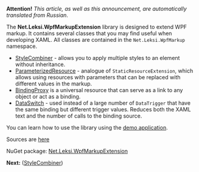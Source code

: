 **Attention!** _This article, as well as this announcement, are automatically translated from Russian_.

The **Net.Leksi.WpfMarkupExtension** library is designed to extend WPF markup. It contains several classes that you may find useful when developing XAML. All classes are contained in the `Net.Leksi.WpfMarkup` namespace.

* [StyleCombiner](StyleCombiner-en) - allows you to apply multiple styles to an element without inheritance.
* [ParameterizedResource](ParameterizedResource-en) - analogue of `StaticResourceExtension`, which allows using resources with parameters that can be replaced with different values in the markup.
* [BindingProxy](BindingProxy-en) is a universal resource that can serve as a link to any object or act as a binding.
* [DataSwitch](DataSwitch-en) - used instead of a large number of `DataTrigger` that have the same binding but different trigger values. Reduces both the XAML text and the number of calls to the binding source.

You can learn how to use the library using the [demo application](Demo).

Sources are [here](../tree/master)

NuGet package: [Net.Leksi.WpfMarkupExtension](https://www.nuget.org/packages/Net.Leksi.WpfMarkupExtension/)

**Next:** ([StyleCombiner](StyleCombiner-en))
